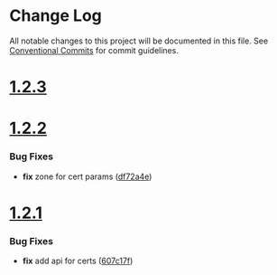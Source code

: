# Change Log

All notable changes to this project will be documented in this file.
See [Conventional Commits](https://conventionalcommits.org) for commit guidelines.



# [1.2.3](https://github.com/tangx/qingyun-sdk-go/compare/v1.2.2...v1.2.3)


# [1.2.2](https://github.com/tangx/qingyun-sdk-go/compare/v1.2.1...v1.2.2)

### Bug Fixes

* **fix** zone for cert params ([df72a4e](https://github.com/tangx/qingyun-sdk-go/commit/df72a4ecff9615351e1f8a90c5132bc17884c092))



# [1.2.1](https://github.com/tangx/qingyun-sdk-go/compare/v1.2.0...v1.2.1)

### Bug Fixes

* **fix** add api for certs ([607c17f](https://github.com/tangx/qingyun-sdk-go/commit/607c17f2a10a7d4f4f4c50ba5829a78e292736bc))
